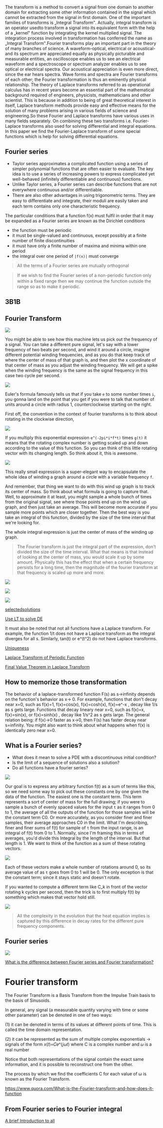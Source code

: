The transform is a method to convert a signal from one domain to another domain for extracting some other information contained in the signal which cannot be extracted from the signal in first domain. One of the important families of transforms is „Integral Transform‟. Actually, integral transform is an operator usedto transform a signal into its equivalent form with the help of a „kernel‟ function by integrating the kernel multiplied signal. The integration process involved in transformation has conferred the name as „Integral Transform‟.Fourier transforms play an important part in the theory of many branches of science. A waveform-optical, electrical or acoustical-and its spectrum are appreciated equally as physically picturable and measurable entities, an oscilloscope enables us to see an electrical waveform and a spectroscope or spectrum analyzer enables us to see optical or electrical spectra. Our acoustical appreciation is even more direct, since the ear hears spectra. Wave forms and spectra are Fourier transforms of each other; the Fourier transformation is thus an eminently physical relationship. The theory of Laplace transforms referred to as operational calculus has in recent years become an essential part of the mathematical background required of engineers, physicists, mathematicians and other scientist. This is because in addition to being of great theoretical interest in itself, Laplace transform methods provide easy and effective means for the solution of many problems arising in various fields of science and engineering.So these Fourier and Laplace transforms have various uses in many fields separately. On combining these two transforms i.e. Fourier-Laplace transforms also used for solving differential and integral equations. In this paper we find the Fourier-Laplace transform of some special functions which is help for solving differential equations.

## Fourier series

- Taylor series approximates a complicated function using a series of simpler polynomial functions that are often easier to evaluate. The key idea is to use a series of increasing powers to express complicated yet well-behaved (infinitely differentiable and continuous) functions.
- Unlike Taylor series, a Fourier series can describe functions that are
  not everywhere continuous and/or diﬀerentiable.
- There are also other advantages
  in using trigonometric terms. They are easy to diﬀerentiate and integrate, their
  moduli are easily taken and each term contains only one characteristic frequency.

The particular
conditions that a function f(x) must fulfil in order that it may be expanded as a
Fourier series are known as the Dirichlet conditions

- the function must be periodic
- it must be single-valued and continuous, except possibly at a finite number of finite discontinuities
- it must have only a finite number of maxima and minima within one period
- the integral over one period of `|f(x)|` must converge

> All the terms of a Fourier series are mutually orthogonal

> If we wish to ﬁnd the Fourier series of a non-periodic function only within a ﬁxed range then we may continue the function outside the range so as to make it periodic.

## 3B1B

## Fourier Transform

![](./images/almost-fourier-transformation.png)

You might be able to see how this machine lets us pick out the frequency of a signal. You can take a different pure signal, let's say with a lower frequency of two beats per second, and wind it around a circle, imagine different potential winding frequencies, and as you do that keep track of where the center of mass of that graph is, and then plot the x coordinate of that center of mass as you adjust the winding frequency. We will get a spike when the winding frequency is the same as the signal frequency in this case two cycle per second.

![](./images/combine-almost-fourier.png)

Euler's formula famously tells us that if you take `e` to some number times `i`, you gonna land on the point that you get if you were to talk that number of units around a circle with radius 1, counterclockwise starting on the right.

First off, the convention in the context of fourier transforms is to think about rotating in the clockwise direction,

![](./images/rotating-vector-fourirer.png)

If you multiply this exponential expression `e^(-2pi*i*f*t)` times `g(t)` it means that the rotating complex number is getting scaled up and down according to the value of this function. So you can think of this little rotating vector with its changing length. So think about it, this is awesome.

![](./images/average-fourier.png)

This really small expression is a super-elegant way to encapsulate the whole idea of winding a graph around a circle with a variable frequency `f`.

And remember, that thing we want to do with this wind up graph is to track its center of mass. So think about what formula is going to capture that. Well, to approximate it at least, you might sample a whole bunch of times from the original signal, see where those points end up on the wind up graph, and then just take an average. This will become more accurate if you sample more points which are closer together. Then the best way is you take an integral of this function, divided by the size of the time interval that we're looking for.

The whole integral expression is just the center of mass of the winding up graph.

> The Fourier transform is just the integral part of the expression, don't divided the size of the time interval. What that means is that instead of looking at the center of mass, you would scale it up by some amount. Physically this has the effect that when a certain frequency persists for a long time, then the magnitude of the fourier transform at that frequency is scaled up more and more.

![](./images/fourier-transformation.png)

![](./images/decompose-fourier.png)

![](./images/decompose-fourier-2.png)

[selectedsolutions](http://www.selectedsolutions.net/)

[Use LT to solve DE](https://www.quora.com/Can-you-explain-how-the-Laplace-transform-is-used-to-solve-differential-equations-I-know-the-definition-of-the-transform-as-an-improper-integral-and-Ive-seen-a-visualization-of-it-but-Ive-got-no-idea-how-it-helps)

It must also be noted that not all functions have a Laplace transform. For example, the function 1/t does not have a Laplace transform as the integral diverges for all s. Similarly, tan(t) or e^(t^2) do not have Laplace transforms.

[Uniqueness](<https://math.libretexts.org/Bookshelves/Differential_Equations/Book%3A_Differential_Equations_for_Engineers_(Lebl)/6%3A_The_Laplace_Transform/6.1%3A_The_Laplace_Transform>)

[Laplace Transform of Periodic Function](https://proofwiki.org/wiki/Laplace_Transform_of_Periodic_Function)

[Final Value Theorem in Laplace Transform](https://www.electrical4u.com/final-value-theorem-of-laplace-transform/)

## How to memorize those transformation

The behavior of a laplace-transformed function F(s) as s->infinity depends on the function's behavior as x-> 0. For example, functions that don't decay near x=0, such as f(x)=1, f(x)=cos(x), f(x)=cosh(x), f(x)=e^-x , decay like 1/s as s gets large. Functions that decay lineary near x=0, such as f(x)=x, f(x)=sin(x), or f(x)=sinh(x) , decay like 1/s^2 as s gets large. The general relation being: if f(x)->0 faster as x->0, then F(s) has faster decay near s=infinity. You might also want to think about what happens when f(x) is identically zero near x=0.

## What is a Fourier series?

- What does it mean to solve a PDE with a discontinuous initial condition?
- Is the limit of a sequence of solutions also a solution?
- Do all functions have a fourier series?

![](./images/function-as-sum.PNG)

Our goal is to express any arbitrary function f(t) as a sum of terms like this, so we need some way to pick out these constants one by one given the data of the function. The easiest one is the constant term. This term represents a sort of center of mass for the full drawing; if you were to sample a bunch of evenly spaced values for the input `t` as it ranges from 0 to 1, the average of all the outputs of the function for those samples will be the constant term C0. Or more accurately, as you consider finer and finer samples, their average approaches C0 in the limit. What I'm describing, finer and finer sums of f(t) for sample of `t` from the input range, is an integral of f(t) from 0 to 1. Normally, since I'm framing this in terms of averages, you'd divide this Integral by the length of the interval. But that length is 1. We want to think of the function as a sum of these rotating vectors.

![](./images/function-as-sum-02.PNG)

Each of these vectors make a whole number of rotations around 0, so its average value of as `t` goes from 0 to 1 will be 0. The only exception is that the constant term; since it stays static and doesn't rotate.

If you wanted to compute a different term like C_k in front of the vector rotating k cycles per second, then the trick is to first multiply f(t) by something which makes that vector hold still.

![](./images/function-as-sum-03.PNG)

> All the complexity in the evolution that the heat equation implies is captured by this difference in decay rates for the different pure frequency components.

## Fourier series

![](./images/change-interval.png)

[What is the difference between Fourier series and Fourier transformation?](https://math.stackexchange.com/questions/221137/what-is-the-difference-between-fourier-series-and-fourier-transformation)

# Fourier transform

The Fourier Transform is a Basis Transform from the Impulse Train basis to the basis of Sinusoids.

In general, any signal (a measurable quantity varying with time or some other parameter) can be denoted in one of two ways:

(1) it can be denoted in terms of its values at different points of time. This is called the time domain representation.

(2) it can be represented as the sum of multiple complex exponentials → signals of the form 𝑥(𝑡)=𝐶𝑒^(𝑗𝜔𝑡)
where C is a complex number and 𝜔 is a real number

Notice that both representations of the signal contain the exact same information, and it is possible to reconstruct one from the other.

The process by which we find the coefficients C for each value of ω is known as the Fourier Transform.

https://www.quora.com/What-is-the-Fourier-transform-and-how-does-it-function

## From Fourier series to Fourier integral

[A brief Introduction to all](http://www.thphys.nuim.ie/Notes/EE206/EE206_10.pdf)
